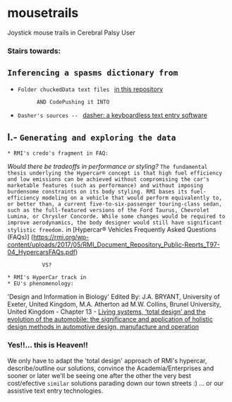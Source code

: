 # mousetrails
Joystick mouse trails in Cerebral Palsy User

### Stairs towards:

## `Inferencing a spasms dictionary from`

   * `Folder chuckedData text files ` 
[in this repository](https://github.com/iconodo/mousetrails/blob/master/chuckedData)
    
               AND CodePushing it INTO 
                  
   * `Dasher's sources -- ` 
[dasher: a keyboardless text entry software](https://github.com/dasher-project/dasher/releases)
    
     
## I.- `Generating and exploring the data`


    * RMI's credo's fragment in FAQ: 
    
_Would there be tradeoffs in performance or styling?_
`The fundamental thesis underlying the Hypercar® concept is that high fuel efficiency and low emissions
can be achieved without compromising the car's marketable features (such as performance) and without
imposing burdensome constraints on its body styling. RMI bases its fuel-efficiency modeling on a vehicle
that would perform equivalently to, or better than, a current five-to-six-passenger touring-class sedan, such
as the full-featured versions of the Ford Taurus, Chevrolet Lumina, or Chrysler Concorde.
While some changes would be required to improve aerodynamics, the body designer would still have
significant stylistic freedom.` in [Hypercar® Vehicles
Frequently Asked Questions (FAQs)] (https://rmi.org/wp-content/uploads/2017/05/RMI_Document_Repository_Public-Reprts_T97-04_HypercarsFAQs.pdf)
    
               VS?
               
    * RMI's HyperCar track in 
    * EU's phenomenology: 
    
'Design and Information in Biology' Edited By: J.A. BRYANT, University of Exeter, United Kingdom, M.A. Atherton ad M.W. Collins, Brunel University, United Kingdom - Chapter 13 - 
[Living systems, ‘total design’ and the evolution
of the automobile: the significance and application
of holistic design methods in automotive design,
manufacture and operation](http://www.witpress.com/Secure/elibrary/papers/9781853128530/9781853128530013FU1.pdf)

### Yes!!... this is Heaven!!
We only have to adapt the 'total design' approach of RMI's hypercar, describe/outline our solutions, convince the Academia/Enterprises and sooner or later we'll be seeing one after the other the very best cost/efective `similar` solutions parading down our town streets :) ... or our assistive text entry technologies. 

 
